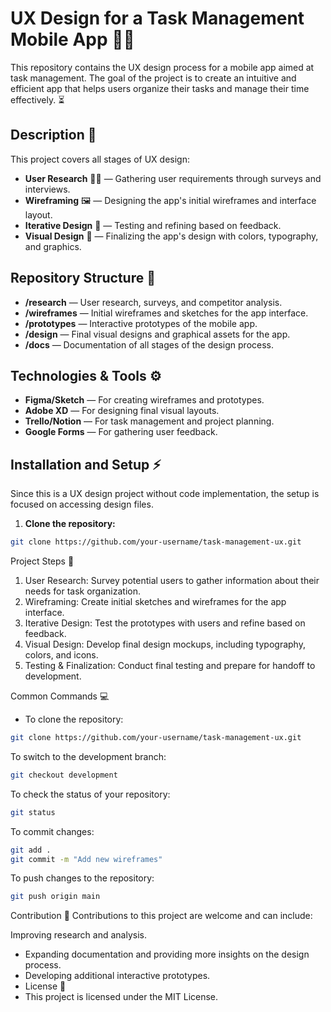 # UX Design for a Task Management Mobile App 📱📝

This repository contains the UX design process for a mobile app aimed at task management. The goal of the project is to create an intuitive and efficient app that helps users organize their tasks and manage their time effectively. ⏳

## Description 📝

This project covers all stages of UX design:
- **User Research** 🧑‍💼 — Gathering user requirements through surveys and interviews.
- **Wireframing** 🖼️ — Designing the app's initial wireframes and interface layout.
- **Iterative Design** 🔄 — Testing and refining based on feedback.
- **Visual Design** 🎨 — Finalizing the app's design with colors, typography, and graphics.

## Repository Structure 📁

- **/research** — User research, surveys, and competitor analysis.
- **/wireframes** — Initial wireframes and sketches for the app interface.
- **/prototypes** — Interactive prototypes of the mobile app.
- **/design** — Final visual designs and graphical assets for the app.
- **/docs** — Documentation of all stages of the design process.

## Technologies & Tools ⚙️

- **Figma/Sketch** — For creating wireframes and prototypes.
- **Adobe XD** — For designing final visual layouts.
- **Trello/Notion** — For task management and project planning.
- **Google Forms** — For gathering user feedback.

## Installation and Setup ⚡

Since this is a UX design project without code implementation, the setup is focused on accessing design files.

1. **Clone the repository:**

```bash
git clone https://github.com/your-username/task-management-ux.git
```
Project Steps 🏁
1. User Research: Survey potential users to gather information about their needs for task organization.
2. Wireframing: Create initial sketches and wireframes for the app interface.
3. Iterative Design: Test the prototypes with users and refine based on feedback.
4. Visual Design: Develop final design mockups, including typography, colors, and icons.
5. Testing & Finalization: Conduct final testing and prepare for handoff to development.

Common Commands 💻
- To clone the repository:
```bash
git clone https://github.com/your-username/task-management-ux.git
```
To switch to the development branch:
```bash
git checkout development
```
To check the status of your repository:
```bash
git status
```
To commit changes:
```bash
git add .
git commit -m "Add new wireframes"
```
To push changes to the repository:
```bash
git push origin main
```
Contribution 🤝
Contributions to this project are welcome and can include:

Improving research and analysis.
- Expanding documentation and providing more insights on the design process.
- Developing additional interactive prototypes.
- License 📝
- This project is licensed under the MIT License.
